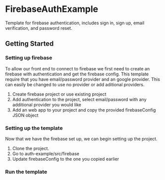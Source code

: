 # FirebaseAuthExample
Template for firebase authentication, includes sign in, sign up, email verification, and password reset. 

## Getting Started
### Setting up firebase 
  To allow our front end to connect to firebase we first need to create an firebase with authentication and get the firebase config. This template require that you have email/password provider and an google provider. This can easily be changed to use no provider or add aditional providers. 
  1. Create firebase project or use existing project
  2. Add authentication to the project, select email/password with any additional provider you would like
  3. Add an web app to your project and copy the provided firebaseConfig JSON object
  
 ### Setting up the template
  Now that we have the firebase set up, we can begin setting up the project.
  1. Clone the project.
  2. Go to auth-example/src/firebase
  3. Update firebaseConfig to the one you copied earlier
 
 ### Run the template
  
